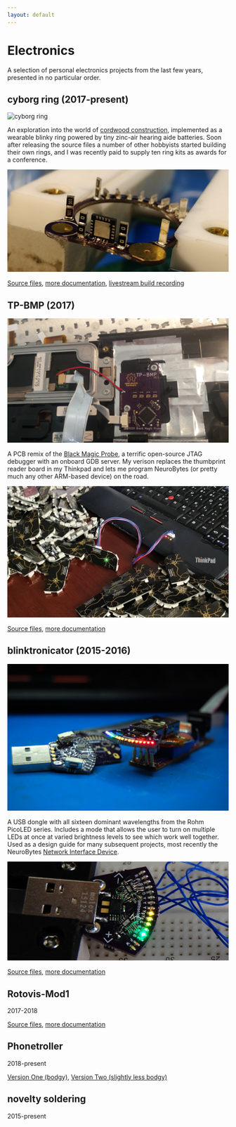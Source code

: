 ```yaml
---
layout: default
---
```


# Electronics
A selection of personal electronics projects from the last few years, presented in no particular order.

## cyborg ring (2017-present)

![cyborg ring](/assets/img/cyborg-ring.gif "cyborg ring")

An exploration into the world of [cordwood construction](https://en.wikipedia.org/wiki/Printed_circuit_board#Cordwood_construction), implemented as a wearable blinky ring powered by tiny zinc-air hearing aide batteries. Soon after releasing the source files a number of other hobbyists started building their own rings, and I was recently paid to supply ten ring kits as awards for a conference. 

![cyborg ring construction](/assets/img/cyborg-ring2.jpg "cyborg ring construction")

[Source files](https://github.com/zakqwy/cyborg_ring), [more documentation](https://hackaday.io/project/34160-cyborg-ring), [livestream build recording](https://www.youtube.com/watch?v=spNg8LhxJz0)

## TP-BMP (2017)

![TP-BMP PCBA](/assets/img/tp-bmp1.jpg "TP-BMP PCBA")

A PCB remix of the [Black Magic Probe](https://1bitsquared.com/collections/frontpage/products/black-magic-probe), a terrific open-source JTAG debugger with an onboard GDB server. My verison replaces the thumbprint reader board in my Thinkpad and lets me program NeuroBytes (or pretty much any other ARM-based device) on the road. 

![TP-BMP in use](/assets/img/tp-bmp2.jpg "TP-BMP in use")

[Source files](https://github.com/zakqwy/TP-BMP), [more documentation](https://hackaday.io/project/27272-tp-bmp)

## blinktronicator (2015-2016)

![blinktronicator](/assets/img/blinktronicator1.jpg "blinktronicator")

A USB dongle with all sixteen dominant wavelengths from the Rohm PicoLED series. Includes a mode that allows the user to turn on multiple LEDs at once at varied brightness levels to see which work well together. Used as a design guide for many subsequent projects, most recently the NeuroBytes [Network Interface Device](https://github.com/neurotinker/neurobytes_nid).

![blinktronicator bodge](/assets/img/blinktronicator2.jpg "blinktronicator bodge")

[Source files](https://github.com/zakqwy/blinktronicator), [more documentation](https://hackaday.io/project/8331-blinktronicator)

## Rotovis-Mod1
2017-2018

[Source files](https://github.com/zakqwy/rotovis_mod1), [more documentation](https://hackaday.io/project/27829-rotovis-mod1)

## Phonetroller
2018-present

[Version One (bodgy)](https://hackaday.io/project/8160-weekend-novelty-projects/log/69162-phonetroller), [Version Two (slightly less bodgy)](https://hackaday.io/project/112177-phonetroller) 

## novelty soldering
2015-present
